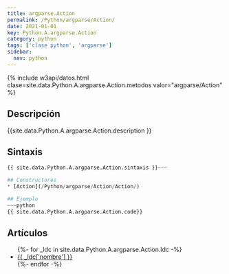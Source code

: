 ```yaml
---
title: argparse.Action
permalink: /Python/argparse/Action/
date: 2021-01-01
key: Python.A.argparse.Action
category: python
tags: ['clase python', 'argparse']
sidebar: 
  nav: python
---
```


{% include w3api/datos.html clase=site.data.Python.A.argparse.Action.metodos valor="argparse/Action" %}

## Descripción
{{site.data.Python.A.argparse.Action.description }}

## Sintaxis
~~~python
{{ site.data.Python.A.argparse.Action.sintaxis }}~~~

## Constructores
* [Action](/Python/argparse/Action/Action/)

## Ejemplo
~~~python
{{ site.data.Python.A.argparse.Action.code}}
~~~

## Artículos
<ul>
{%- for _ldc in site.data.Python.A.argparse.Action.ldc -%}
   <li>
       <a href="{{_ldc['url'] }}">{{ _ldc['nombre'] }}</a>
   </li>
{%- endfor -%}
</ul>
